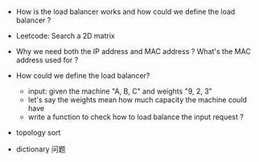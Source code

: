 * How is the load balancer works and how could we define the load balancer ?
* Leetcode: Search a 2D matrix 

* Why we need both the IP address and MAC address ? What's the MAC address used for ?
* How could we define the load balancer?
    * input: given the machine "A, B, C" and weights "9, 2, 3"
    * let's say the weights mean how much capacity the machine could have 
    * write a function to check how to load balance the input request ?
    
* topology sort 

* dictionary 问题
